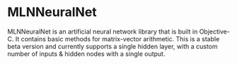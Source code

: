 # MLNNeuralNet
MLNNeuralNet is an artificial neural network library that is built in Objective-C. It contains basic methods for matrix-vector arithmetic. This is a stable beta version and currently supports a single hidden layer, with a custom number of inputs & hidden nodes with a single output.

